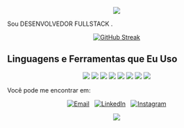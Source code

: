 
<p align="center">
  <img src="https://readme-typing-svg.demolab.com?font=Fira+Code&pause=1000&color=F7F7F7&background=BD000000&center=true&vCenter=true&random=true&width=435&lines=Ol%C3%A1%2C+eu+sou+o+Victor+Novais+%F0%9F%91%8B">
</p>




Sou DESENVOLVEDOR FULLSTACK .
<p align="center">
    <a href="https://git.io/streak-stats">
        <img src="https://github-readme-streak-stats.herokuapp.com?user=Victor-Novais&theme=youtube-dark&hide_border=true&border_radius=5.4&locale=pt_BR" alt="GitHub Streak">
    </a>
</p>

## Linguagens e Ferramentas que Eu Uso

<p align="center">
  <img src="https://img.shields.io/badge/-JavaScript-F7DF1E?style=for-the-badge&logo=javascript&logoColor=black">
  <img src="https://img.shields.io/badge/Java-ED8B00?style=for-the-badge&logo=openjdk&logoColor=white">
  <img src="https://img.shields.io/badge/-React-61DAFB?style=for-the-badge&logo=react&logoColor=black">
  <img src="https://img.shields.io/badge/-Node.js-339933?style=for-the-badge&logo=node.js&logoColor=white">
  <img src="https://img.shields.io/badge/-HTML5-E34F26?style=for-the-badge&logo=html5&logoColor=white">
  <img src="https://img.shields.io/badge/-CSS3-1572B6?style=for-the-badge&logo=css3&logoColor=white">
  <img src="https://img.shields.io/badge/-Git-F05032?style=for-the-badge&logo=git&logoColor=white">
  <img src="https://img.shields.io/badge/-GitHub-181717?style=for-the-badge&logo=github&logoColor=white">
</p>


Você pode me encontrar em:
<p align="center">
  <a href="mailto:victornovais1337@gmail.com"><img alt="Email" src="https://img.shields.io/badge/-Email-%23333?style=for-the-badge&logo=gmail&logoColor=white"></a>&nbsp;&nbsp;
  <a href="https://www.linkedin.com/in/victor-novais-/"><img alt="LinkedIn" src="https://img.shields.io/badge/-LinkedIn-%230077B5?style=for-the-badge&logo=linkedin&logoColor=white"></a>&nbsp;&nbsp;
  <a href="https://www.instagram.com/victor_.novais/" target="_blank"><img alt="Instagram" src="https://img.shields.io/badge/-Instagram-%23E4405F?style=for-the-badge&logo=instagram&logoColor=white" target="_blank"></a>
</p>
<p align="center">
  <img src="https://capsule-render.vercel.app/api?type=waving&color=FF0000&height=65&section=footer"/>
</p>
